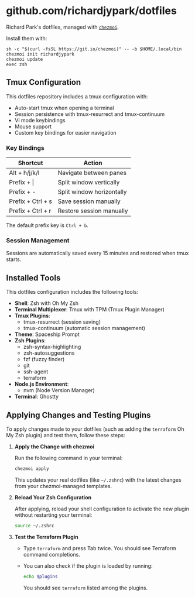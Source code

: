 # github.com/richardjypark/dotfiles

Richard Park's dotfiles, managed with [`chezmoi`](https://github.com/twpayne/chezmoi).

Install them with:

    sh -c "$(curl -fsSL https://git.io/chezmoi)" -- -b $HOME/.local/bin
    chezmoi init richardjypark
    chezmoi update
    exec zsh

## Tmux Configuration

This dotfiles repository includes a tmux configuration with:

- Auto-start tmux when opening a terminal
- Session persistence with tmux-resurrect and tmux-continuum
- Vi mode keybindings
- Mouse support
- Custom key bindings for easier navigation

### Key Bindings

| Shortcut          | Action                    |
| ----------------- | ------------------------- |
| Alt + h/j/k/l     | Navigate between panes    |
| Prefix + \|       | Split window vertically   |
| Prefix + -        | Split window horizontally |
| Prefix + Ctrl + s | Save session manually     |
| Prefix + Ctrl + r | Restore session manually  |

The default prefix key is `Ctrl + b`.

### Session Management

Sessions are automatically saved every 15 minutes and restored when tmux starts.

## Installed Tools

This dotfiles configuration includes the following tools:

- **Shell**: Zsh with Oh My Zsh
- **Terminal Multiplexer**: Tmux with TPM (Tmux Plugin Manager)
- **Tmux Plugins**:
  - tmux-resurrect (session saving)
  - tmux-continuum (automatic session management)
- **Theme**: Spaceship Prompt
- **Zsh Plugins**:
  - zsh-syntax-highlighting
  - zsh-autosuggestions
  - fzf (fuzzy finder)
  - git
  - ssh-agent
  - terraform
- **Node.js Environment**:
  - nvm (Node Version Manager)
- **Terminal**: Ghostty

## Applying Changes and Testing Plugins

To apply changes made to your dotfiles (such as adding the `terraform` Oh My Zsh plugin) and test them, follow these steps:

1. **Apply the Change with chezmoi**

   Run the following command in your terminal:

   ```sh
   chezmoi apply
   ```

   This updates your real dotfiles (like `~/.zshrc`) with the latest changes from your chezmoi-managed templates.

2. **Reload Your Zsh Configuration**

   After applying, reload your shell configuration to activate the new plugin without restarting your terminal:

   ```sh
   source ~/.zshrc
   ```

3. **Test the Terraform Plugin**

   - Type `terraform` and press Tab twice. You should see Terraform command completions.
   - You can also check if the plugin is loaded by running:

     ```sh
     echo $plugins
     ```

     You should see `terraform` listed among the plugins.
